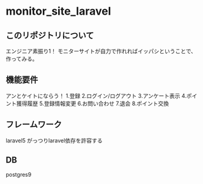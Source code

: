 # monitor_site_laravel

## このリポジトリについて
エンジニア素振り1！
モニターサイトが自力で作れればイッパシということで、作ってみる。

## 機能要件
アンとケイトにならう！
1.登録
2.ログイン/ログアウト
3.アンケート表示
4.ポイント獲得履歴
5.登録情報変更
6.お問い合わせ
7.退会
8.ポイント交換

## フレームワーク
laravel5
がっつりlaravel依存を許容する

## DB
postgres9
